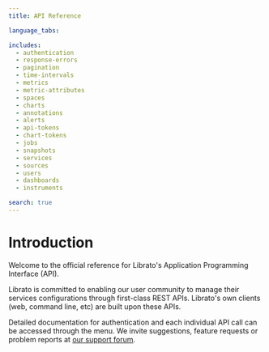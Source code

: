 ```yaml
---
title: API Reference

language_tabs:

includes:
  - authentication
  - response-errors
  - pagination
  - time-intervals
  - metrics
  - metric-attributes
  - spaces
  - charts
  - annotations
  - alerts
  - api-tokens
  - chart-tokens
  - jobs
  - snapshots
  - services
  - sources
  - users
  - dashboards
  - instruments

search: true
---
```


# Introduction

Welcome to the official reference for Librato's
Application Programming Interface (API).

Librato is committed to enabling our
user community to manage their services configurations
through first-class REST APIs. Librato's own
clients (web, command line, etc) are built upon these APIs.

Detailed documentation for authentication and each individual API call can
be accessed through the menu. We invite suggestions, feature
requests or problem reports at
[our support forum](http://www.librato.com/docs/kb).
